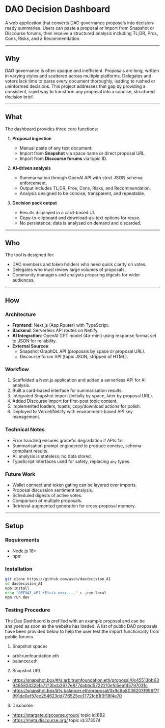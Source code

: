 # DAO Decision Dashboard

A web application that converts DAO governance proposals into decision-ready summaries. Users can paste a proposal or import from Snapshot or Discourse forums, then receive a structured analysis including TL;DR, Pros, Cons, Risks, and a Recommendation.

---

## Why

DAO governance is often opaque and inefficient. Proposals are long, written in varying styles and scattered across multiple platforms. Delegates and voters lack time to parse every document thoroughly, leading to rushed or uninformed decisions. This project addresses that gap by providing a consistent, rapid way to transform any proposal into a concise, structured decision brief.

---

## What

The dashboard provides three core functions:

1. **Proposal ingestion**

   - Manual paste of any text document.
   - Import from **Snapshot** via space name or direct proposal URL.
   - Import from **Discourse forums** via topic ID.

2. **AI-driven analysis**

   - Summarisation through OpenAI API with strict JSON schema enforcement.
   - Output includes TL;DR, Pros, Cons, Risks, and Recommendation.
   - Analysis designed to be concise, transparent, and repeatable.

3. **Decision pack output**
   - Results displayed in a card-based UI.
   - Copy-to-clipboard and download-as-text options for reuse.
   - No persistence; data is analysed on demand and discarded.

---

## Who

The tool is designed for:

- DAO members and token holders who need quick clarity on votes.
- Delegates who must review large volumes of proposals.
- Community managers and analysts preparing digests for wider audiences.

---

## How

### Architecture

- **Frontend**: Next.js (App Router) with TypeScript.
- **Backend**: Serverless API routes on Netlify.
- **AI Integration**: OpenAI GPT model (4o-mini) using response format set to JSON for reliability.
- **External Sources**:
  - Snapshot GraphQL API (proposals by space or proposal URL).
  - Discourse forum API (topic JSON, stripped of HTML).

### Workflow

1. Scaffolded a Next.js application and added a serverless API for AI analysis.
2. Built a card-based interface for summarisation results.
3. Integrated Snapshot import (initially by space, later by proposal URL).
4. Added Discourse import for first-post topic content.
5. Implemented loaders, toasts, copy/download actions for polish.
6. Deployed to Vercel/Netlify with environment-based API key management.

### Technical Notes

- Error handling ensures graceful degradation if APIs fail.
- Summarisation prompt engineered to produce concise, schema-compliant results.
- All analysis is stateless; no data stored.
- TypeScript interfaces used for safety, replacing `any` types.

### Future Work

- Wallet connect and token gating can be layered over imports.
- Proposal discussion sentiment analysis.
- Scheduled digests of active votes.
- Comparison of multiple proposals.
- Retrieval-augmented generation for cross-proposal memory.

---

## Setup

### Requirements

- Node.js 18+
- npm

### Installation

```bash
git clone https://github.com/assh/daodecision_AI
cd daodecision_AI
npm install
echo "OPENAI_API_KEY=sk-xxxx...." > .env.local
npm run dev
```

### Testing Procedure

The Dao Dashbaord is prefilled with an example proposal and can be analysed as soon as the website has loaded. A list of public DAO proposals have been provided below to help the user test the import functionality from public forums.

1. Snapshot spaces

- arbitrumfoundation.eth
- balancer.eth

2. Snapshot URL

- https://snapshot.box/#/s:arbitrumfoundation.eth/proposal/0x45513bb63946582432afa7213bcb2677e877dabbd5722210efd5eaf45797031c
- https://snapshot.box/#/s:balancer.eth/proposal/0x9c6b8036203f996f7f991de0ef57ee254623dd776525ce1772fcb1f3f19f4e70

3. Discourse

- https://stargate.discourse.group/ topic id:682
- https://meta.discourse.org/ topic id:373574
